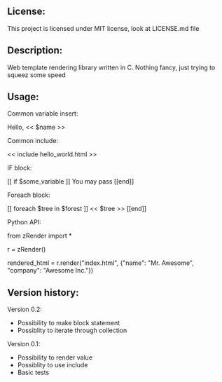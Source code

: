 License:
-------------------------
This project is licensed under MIT license, look at LICENSE.md file


Description:
-------------------------
Web template rendering library written in C. 
Nothing fancy, just trying to squeez some speed

Usage:
-------------------------
Common variable insert:

Hello, << $name >>

Common include:

<< include hello_world.html >>

IF block:

[[ if $some_variable ]]
 You may pass
[[end]]

Foreach block:

[[ foreach $tree in $forest ]]
 << $tree >>
[[end]]

Python API:

from zRender import *

r = zRender()

rendered_html = r.render("index.html", {"name": "Mr. Awesome", "company": "Awesome Inc."})

Version history:
-------------------------
Version 0.2:
  * Possibility to make block statement
  * Possiblity to iterate through collection
  
Version 0.1:
  * Possibility to render value
  * Possiblity to use include
  * Basic tests
